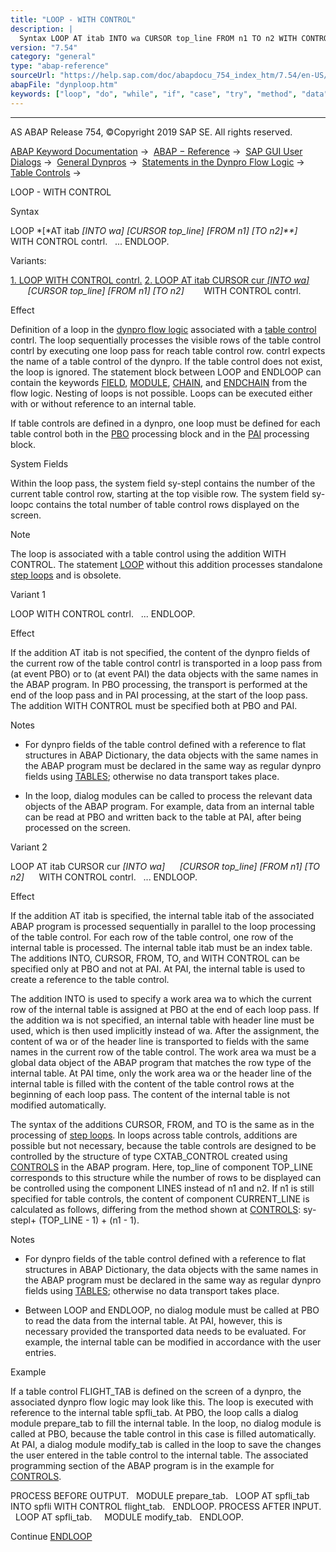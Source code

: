 ```yaml
---
title: "LOOP - WITH CONTROL"
description: |
  Syntax LOOP AT itab INTO wa CURSOR top_line FROM n1 TO n2 WITH CONTROL contrl. ... ENDLOOP. Variants: 1. LOOP WITH CONTROL contrl.(#!ABAP_VARIANT_1@1@) 2. LOOP AT itab CURSOR cur INTO wa(#!ABAP_VARIANT_2@2@) CURSOR top_line FROM n1
version: "7.54"
category: "general"
type: "abap-reference"
sourceUrl: "https://help.sap.com/doc/abapdocu_754_index_htm/7.54/en-US/dynploop.htm"
abapFile: "dynploop.htm"
keywords: ["loop", "do", "while", "if", "case", "try", "method", "data", "internal-table", "dynploop"]
---
```


* * *

AS ABAP Release 754, ©Copyright 2019 SAP SE. All rights reserved.

[ABAP Keyword Documentation](https://help.sap.com/doc/abapdocu_754_index_htm/7.54/en-US/abenabap.htm) →  [ABAP − Reference](https://help.sap.com/doc/abapdocu_754_index_htm/7.54/en-US/abenabap_reference.htm) →  [SAP GUI User Dialogs](https://help.sap.com/doc/abapdocu_754_index_htm/7.54/en-US/abenabap_screens.htm) →  [General Dynpros](https://help.sap.com/doc/abapdocu_754_index_htm/7.54/en-US/abenabap_dynpros.htm) →  [Statements in the Dynpro Flow Logic](https://help.sap.com/doc/abapdocu_754_index_htm/7.54/en-US/abenabap_dynpros_dynpro_statements.htm) →  [Table Controls](https://help.sap.com/doc/abapdocu_754_index_htm/7.54/en-US/abendynp_table_controls.htm) → 

LOOP - WITH CONTROL

Syntax

LOOP *\[*AT itab *\[*INTO wa*\]* *\[*CURSOR top\_line*\]* *\[*FROM n1*\]* *\[*TO n2*\]**\]*
     WITH CONTROL contrl.
  ...
ENDLOOP.

Variants:

[1\. LOOP WITH CONTROL contrl.](#!ABAP_VARIANT_1@1@)
[2\. LOOP AT itab CURSOR cur *\[*INTO wa*\]*](#!ABAP_VARIANT_2@2@)
       *\[*CURSOR top\_line*\]* *\[*FROM n1*\]* *\[*TO n2*\]*
       WITH CONTROL contrl.

Effect

Definition of a loop in the [dynpro flow logic](https://help.sap.com/doc/abapdocu_754_index_htm/7.54/en-US/abendynpro_flow_logic_glosry.htm "Glossary Entry") associated with a [table control](https://help.sap.com/doc/abapdocu_754_index_htm/7.54/en-US/abentable_control_glosry.htm "Glossary Entry") contrl. The loop sequentially processes the visible rows of the table control contrl by executing one loop pass for reach table control row. contrl expects the name of a table control of the dynpro. If the table control does not exist, the loop is ignored. The statement block between LOOP and ENDLOOP can contain the keywords [FIELD](https://help.sap.com/doc/abapdocu_754_index_htm/7.54/en-US/dynpfield.htm), [MODULE](https://help.sap.com/doc/abapdocu_754_index_htm/7.54/en-US/dynpmodule.htm), [CHAIN](https://help.sap.com/doc/abapdocu_754_index_htm/7.54/en-US/dynpchain.htm), and [ENDCHAIN](https://help.sap.com/doc/abapdocu_754_index_htm/7.54/en-US/dynpendchain.htm) from the flow logic. Nesting of loops is not possible. Loops can be executed either with or without reference to an internal table.

If table controls are defined in a dynpro, one loop must be defined for each table control both in the [PBO](https://help.sap.com/doc/abapdocu_754_index_htm/7.54/en-US/abenpbo_glosry.htm "Glossary Entry") processing block and in the [PAI](https://help.sap.com/doc/abapdocu_754_index_htm/7.54/en-US/abenpai_glosry.htm "Glossary Entry") processing block.

System Fields

Within the loop pass, the system field sy-stepl contains the number of the current table control row, starting at the top visible row. The system field sy-loopc contains the total number of table control rows displayed on the screen.

Note

The loop is associated with a table control using the addition WITH CONTROL. The statement [LOOP](https://help.sap.com/doc/abapdocu_754_index_htm/7.54/en-US/dynploop_obsolete.htm) without this addition processes standalone [step loops](https://help.sap.com/doc/abapdocu_754_index_htm/7.54/en-US/abenstep_loop_glosry.htm "Glossary Entry") and is obsolete.

Variant 1

LOOP WITH CONTROL contrl.
  ...
ENDLOOP.

Effect

If the addition AT itab is not specified, the content of the dynpro fields of the current row of the table control contrl is transported in a loop pass from (at event PBO) or to (at event PAI) the data objects with the same names in the ABAP program. In PBO processing, the transport is performed at the end of the loop pass and in PAI processing, at the start of the loop pass. The addition WITH CONTROL must be specified both at PBO and PAI.

Notes

-   For dynpro fields of the table control defined with a reference to flat structures in ABAP Dictionary, the data objects with the same names in the ABAP program must be declared in the same way as regular dynpro fields using [TABLES](https://help.sap.com/doc/abapdocu_754_index_htm/7.54/en-US/abaptables.htm); otherwise no data transport takes place.
    
-   In the loop, dialog modules can be called to process the relevant data objects of the ABAP program. For example, data from an internal table can be read at PBO and written back to the table at PAI, after being processed on the screen.
    

Variant 2

LOOP AT itab CURSOR cur *\[*INTO wa*\]*
     *\[*CURSOR top\_line*\]* *\[*FROM n1*\]* *\[*TO n2*\]*
     WITH CONTROL contrl.
  ...
ENDLOOP.

Effect

If the addition AT itab is specified, the internal table itab of the associated ABAP program is processed sequentially in parallel to the loop processing of the table control. For each row of the table control, one row of the internal table is processed. The internal table itab must be an index table. The additions INTO, CURSOR, FROM, TO, and WITH CONTROL can be specified only at PBO and not at PAI. At PAI, the internal table is used to create a reference to the table control.

The addition INTO is used to specify a work area wa to which the current row of the internal table is assigned at PBO at the end of each loop pass. If the addition wa is not specified, an internal table with header line must be used, which is then used implicitly instead of wa. After the assignment, the content of wa or of the header line is transported to fields with the same names in the current row of the table control. The work area wa must be a global data object of the ABAP program that matches the row type of the internal table. At PAI time, only the work area wa or the header line of the internal table is filled with the content of the table control rows at the beginning of each loop pass. The content of the internal table is not modified automatically.

The syntax of the additions CURSOR, FROM, and TO is the same as in the processing of [step loops](https://help.sap.com/doc/abapdocu_754_index_htm/7.54/en-US/dynploop_obsolete.htm). In loops across table controls, additions are possible but not necessary, because the table controls are designed to be controlled by the structure of type CXTAB\_CONTROL created using [CONTROLS](https://help.sap.com/doc/abapdocu_754_index_htm/7.54/en-US/abapcontrols_tableview.htm) in the ABAP program. Here, top\_line of component TOP\_LINE corresponds to this structure while the number of rows to be displayed can be controlled using the component LINES instead of n1 and n2. If n1 is still specified for table controls, the content of component CURRENT\_LINE is calculated as follows, differing from the method shown at [CONTROLS](https://help.sap.com/doc/abapdocu_754_index_htm/7.54/en-US/abapcontrols_tableview.htm): sy-stepl\+ (TOP\_LINE - 1) + (n1 - 1).

Notes

-   For dynpro fields of the table control defined with a reference to flat structures in ABAP Dictionary, the data objects with the same names in the ABAP program must be declared in the same way as regular dynpro fields using [TABLES](https://help.sap.com/doc/abapdocu_754_index_htm/7.54/en-US/abaptables.htm); otherwise no data transport takes place.
    
-   Between LOOP and ENDLOOP, no dialog module must be called at PBO to read the data from the internal table. At PAI, however, this is necessary provided the transported data needs to be evaluated. For example, the internal table can be modified in accordance with the user entries.
    

Example

If a table control FLIGHT\_TAB is defined on the screen of a dynpro, the associated dynpro flow logic may look like this. The loop is executed with reference to the internal table spfli\_tab. At PBO, the loop calls a dialog module prepare\_tab to fill the internal table. In the loop, no dialog module is called at PBO, because the table control in this case is filled automatically. At PAI, a dialog module modify\_tab is called in the loop to save the changes the user entered in the table control to the internal table. The associated programming section of the ABAP program is in the example for [CONTROLS](https://help.sap.com/doc/abapdocu_754_index_htm/7.54/en-US/abapcontrols_tableview.htm).

PROCESS BEFORE OUTPUT.
  MODULE prepare\_tab.
  LOOP AT spfli\_tab INTO spfli WITH CONTROL flight\_tab.
  ENDLOOP.
PROCESS AFTER INPUT.
  LOOP AT spfli\_tab.
    MODULE modify\_tab.
  ENDLOOP.

Continue
[ENDLOOP](https://help.sap.com/doc/abapdocu_754_index_htm/7.54/en-US/dynpendloop.htm)
